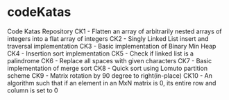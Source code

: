 # codeKatas
Code Katas Repository
CK1 - Flatten an array of arbitrarily nested arrays of integers into a flat array of integers
CK2 - Singly Linked List insert and traversal implementation 
CK3 - Basic implementation of Binary Min Heap
CK4 - Insertion sort implementation
CK5 - Check if linked list is a palindrome
CK6 - Replace all spaces with given characters
CK7 - Basic implementation of merge sort
CK8 - Quick sort using Lomuto partition scheme
CK9 - Matrix rotation by 90 degree to right(in-place)
CK10 - An algorithm such that if an element in an MxN matrix is 0, its entire row and column is set to 0

